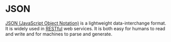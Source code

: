 # JSON

[JSON (JavaScript Object Notation)](http://www.json.org/) is a lightweight data-interchange format. It is widely used in [RESTful](https://en.wikipedia.org/wiki/Representational_state_transfer) web services. It is both easy for humans to read and write and for machines to parse and generate.
